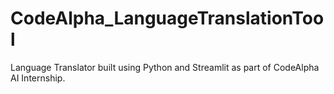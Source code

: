 # CodeAlpha_LanguageTranslationTool
Language Translator built using Python and Streamlit as part of CodeAlpha AI Internship.
